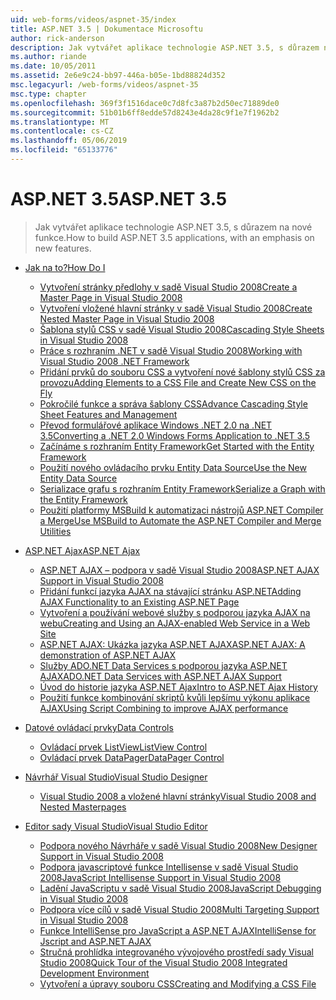 ```yaml
---
uid: web-forms/videos/aspnet-35/index
title: ASP.NET 3.5 | Dokumentace Microsoftu
author: rick-anderson
description: Jak vytvářet aplikace technologie ASP.NET 3.5, s důrazem na nové funkce.
ms.author: riande
ms.date: 10/05/2011
ms.assetid: 2e6e9c24-bb97-446a-b05e-1bd88824d352
msc.legacyurl: /web-forms/videos/aspnet-35
msc.type: chapter
ms.openlocfilehash: 369f3f1516dace0c7d8fc3a87b2d50ec71889de0
ms.sourcegitcommit: 51b01b6ff8edde57d8243e4da28c9f1e7f1962b2
ms.translationtype: MT
ms.contentlocale: cs-CZ
ms.lasthandoff: 05/06/2019
ms.locfileid: "65133776"
---
```

# <a name="aspnet-35"></a><span data-ttu-id="06716-103">ASP.NET 3.5</span><span class="sxs-lookup"><span data-stu-id="06716-103">ASP.NET 3.5</span></span>

> <span data-ttu-id="06716-104">Jak vytvářet aplikace technologie ASP.NET 3.5, s důrazem na nové funkce.</span><span class="sxs-lookup"><span data-stu-id="06716-104">How to build ASP.NET 3.5 applications, with an emphasis on new features.</span></span>

- [<span data-ttu-id="06716-105">Jak na to?</span><span class="sxs-lookup"><span data-stu-id="06716-105">How Do I</span></span>](how-do-i/index.md)

    - [<span data-ttu-id="06716-106">Vytvoření stránky předlohy v sadě Visual Studio 2008</span><span class="sxs-lookup"><span data-stu-id="06716-106">Create a Master Page in Visual Studio 2008</span></span>](how-do-i/how-do-i-create-a-master-page-in-visual-studio-2008.md)
    - [<span data-ttu-id="06716-107">Vytvoření vložené hlavní stránky v sadě Visual Studio 2008</span><span class="sxs-lookup"><span data-stu-id="06716-107">Create Nested Master Page in Visual Studio 2008</span></span>](how-do-i/how-do-i-create-nested-master-page-in-visual-studio-2008.md)
    - [<span data-ttu-id="06716-108">Šablona stylů CSS v sadě Visual Studio 2008</span><span class="sxs-lookup"><span data-stu-id="06716-108">Cascading Style Sheets in Visual Studio 2008</span></span>](how-do-i/how-do-i-cascading-style-sheets-in-visual-studio-2008.md)
    - [<span data-ttu-id="06716-109">Práce s rozhraním .NET v sadě Visual Studio 2008</span><span class="sxs-lookup"><span data-stu-id="06716-109">Working with Visual Studio 2008 .NET Framework</span></span>](how-do-i/how-do-i-working-with-visual-studio-2008-net-framework.md)
    - [<span data-ttu-id="06716-110">Přidání prvků do souboru CSS a vytvoření nové šablony stylů CSS za provozu</span><span class="sxs-lookup"><span data-stu-id="06716-110">Adding Elements to a CSS File and Create New CSS on the Fly</span></span>](how-do-i/how-do-i-adding-elements-to-a-css-file-and-create-new-css-on-the-fly.md)
    - [<span data-ttu-id="06716-111">Pokročilé funkce a správa šablony CSS</span><span class="sxs-lookup"><span data-stu-id="06716-111">Advance Cascading Style Sheet Features and Management</span></span>](how-do-i/how-do-i-advance-cascading-style-sheet-features-and-management.md)
    - [<span data-ttu-id="06716-112">Převod formulářové aplikace Windows .NET 2.0 na .NET 3.5</span><span class="sxs-lookup"><span data-stu-id="06716-112">Converting a .NET 2.0 Windows Forms Application to .NET 3.5</span></span>](how-do-i/how-do-i-converting-a-net-20-windows-forms-application-to-net-35.md)
    - [<span data-ttu-id="06716-113">Začínáme s rozhraním Entity Framework</span><span class="sxs-lookup"><span data-stu-id="06716-113">Get Started with the Entity Framework</span></span>](how-do-i/how-do-i-get-started-with-the-entity-framework.md)
    - [<span data-ttu-id="06716-114">Použití nového ovládacího prvku Entity Data Source</span><span class="sxs-lookup"><span data-stu-id="06716-114">Use the New Entity Data Source</span></span>](how-do-i/how-do-i-use-the-new-entity-data-source.md)
    - [<span data-ttu-id="06716-115">Serializace grafu s rozhraním Entity Framework</span><span class="sxs-lookup"><span data-stu-id="06716-115">Serialize a Graph with the Entity Framework</span></span>](how-do-i/how-do-i-serialize-a-graph-with-the-entity-framework.md)
    - [<span data-ttu-id="06716-116">Použití platformy MSBuild k automatizaci nástrojů ASP.NET Compiler a Merge</span><span class="sxs-lookup"><span data-stu-id="06716-116">Use MSBuild to Automate the ASP.NET Compiler and Merge Utilities</span></span>](how-do-i/how-do-i-use-msbuild-to-automate-the-aspnet-compiler-and-merge-utilities.md)
- [<span data-ttu-id="06716-117">ASP.NET Ajax</span><span class="sxs-lookup"><span data-stu-id="06716-117">ASP.NET Ajax</span></span>](aspnet-ajax/index.md)

    - [<span data-ttu-id="06716-118">ASP.NET AJAX – podpora v sadě Visual Studio 2008</span><span class="sxs-lookup"><span data-stu-id="06716-118">ASP.NET AJAX Support in Visual Studio 2008</span></span>](aspnet-ajax/aspnet-ajax-support-in-visual-studio-2008.md)
    - [<span data-ttu-id="06716-119">Přidání funkcí jazyka AJAX na stávající stránku ASP.NET</span><span class="sxs-lookup"><span data-stu-id="06716-119">Adding AJAX Functionality to an Existing ASP.NET Page</span></span>](aspnet-ajax/adding-ajax-functionality-to-an-existing-aspnet-page.md)
    - [<span data-ttu-id="06716-120">Vytvoření a používání webové služby s podporou jazyka AJAX na webu</span><span class="sxs-lookup"><span data-stu-id="06716-120">Creating and Using an AJAX-enabled Web Service in a Web Site</span></span>](aspnet-ajax/creating-and-using-an-ajax-enabled-web-service-in-a-web-site.md)
    - [<span data-ttu-id="06716-121">ASP.NET AJAX: Ukázka jazyka ASP.NET AJAX</span><span class="sxs-lookup"><span data-stu-id="06716-121">ASP.NET AJAX: A demonstration of ASP.NET AJAX</span></span>](aspnet-ajax/aspnet-ajax-a-demonstration-of-aspnet-ajax.md)
    - [<span data-ttu-id="06716-122">Služby ADO.NET Data Services s podporou jazyka ASP.NET AJAX</span><span class="sxs-lookup"><span data-stu-id="06716-122">ADO.NET Data Services with ASP.NET AJAX Support</span></span>](aspnet-ajax/adonet-data-services-with-aspnet-ajax-support.md)
    - [<span data-ttu-id="06716-123">Úvod do historie jazyka ASP.NET Ajax</span><span class="sxs-lookup"><span data-stu-id="06716-123">Intro to ASP.NET Ajax History</span></span>](aspnet-ajax/introduction-to-aspnet-ajax-history.md)
    - [<span data-ttu-id="06716-124">Použití funkce kombinování skriptů kvůli lepšímu výkonu aplikace AJAX</span><span class="sxs-lookup"><span data-stu-id="06716-124">Using Script Combining to improve AJAX performance</span></span>](aspnet-ajax/using-script-combining-to-improve-ajax-performance.md)
- [<span data-ttu-id="06716-125">Datové ovládací prvky</span><span class="sxs-lookup"><span data-stu-id="06716-125">Data Controls</span></span>](data-controls/index.md)

    - [<span data-ttu-id="06716-126">Ovládací prvek ListView</span><span class="sxs-lookup"><span data-stu-id="06716-126">ListView Control</span></span>](data-controls/the-listview-control.md)
    - [<span data-ttu-id="06716-127">Ovládací prvek DataPager</span><span class="sxs-lookup"><span data-stu-id="06716-127">DataPager Control</span></span>](data-controls/the-datapager-control.md)
- [<span data-ttu-id="06716-128">Návrhář Visual Studio</span><span class="sxs-lookup"><span data-stu-id="06716-128">Visual Studio Designer</span></span>](visual-studio-designer/index.md)

    - [<span data-ttu-id="06716-129">Visual Studio 2008 a vložené hlavní stránky</span><span class="sxs-lookup"><span data-stu-id="06716-129">Visual Studio 2008 and Nested Masterpages</span></span>](visual-studio-designer/visual-studio-2008-and-nested-masterpages.md)
- [<span data-ttu-id="06716-130">Editor sady Visual Studio</span><span class="sxs-lookup"><span data-stu-id="06716-130">Visual Studio Editor</span></span>](visual-studio-editor/index.md)

    - [<span data-ttu-id="06716-131">Podpora nového Návrháře v sadě Visual Studio 2008</span><span class="sxs-lookup"><span data-stu-id="06716-131">New Designer Support in Visual Studio 2008</span></span>](visual-studio-editor/new-designer-support-in-visual-studio-2008.md)
    - [<span data-ttu-id="06716-132">Podpora javascriptové funkce Intellisense v sadě Visual Studio 2008</span><span class="sxs-lookup"><span data-stu-id="06716-132">JavaScript Intellisense Support in Visual Studio 2008</span></span>](visual-studio-editor/javascript-intellisense-support-in-visual-studio-2008.md)
    - [<span data-ttu-id="06716-133">Ladění JavaScriptu v sadě Visual Studio 2008</span><span class="sxs-lookup"><span data-stu-id="06716-133">JavaScript Debugging in Visual Studio 2008</span></span>](visual-studio-editor/javascript-debugging-in-visual-studio-2008.md)
    - [<span data-ttu-id="06716-134">Podpora více cílů v sadě Visual Studio 2008</span><span class="sxs-lookup"><span data-stu-id="06716-134">Multi Targeting Support in Visual Studio 2008</span></span>](visual-studio-editor/multi-targeting-support-in-visual-studio-2008.md)
    - [<span data-ttu-id="06716-135">Funkce IntelliSense pro JavaScript a ASP.NET AJAX</span><span class="sxs-lookup"><span data-stu-id="06716-135">IntelliSense for Jscript and ASP.NET AJAX</span></span>](visual-studio-editor/intellisense-for-jscript-and-aspnet-ajax.md)
    - [<span data-ttu-id="06716-136">Stručná prohlídka integrovaného vývojového prostředí sady Visual Studio 2008</span><span class="sxs-lookup"><span data-stu-id="06716-136">Quick Tour of the Visual Studio 2008 Integrated Development Environment</span></span>](visual-studio-editor/quick-tour-of-the-visual-studio-2008-integrated-development-environment.md)
    - [<span data-ttu-id="06716-137">Vytvoření a úpravy souboru CSS</span><span class="sxs-lookup"><span data-stu-id="06716-137">Creating and Modifying a CSS File</span></span>](visual-studio-editor/creating-and-modifying-a-css-file.md)
